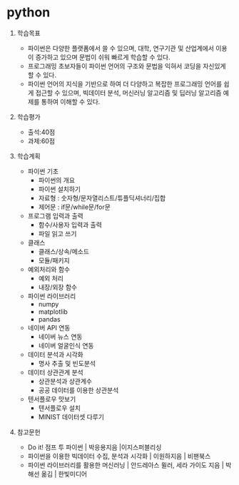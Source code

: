 # python

1. 학습목표
	- 파이썬은 다양한 플랫폼에서 쓸 수 있으며, 대학, 연구기관 및 산업계에서 이용이 증가하고 있으며 문법이 쉬워 빠르게 학습할 수 있다.
	- 프로그래밍 초보자들이 파이썬 언어의 구조와 문법을 익혀서 코딩을 자신있게 할 수 있다.
	- 파이썬 언어의 지식을 기반으로 하여 더 다양하고 복잡한 프로그래밍 언어를 쉽게 접근할 수 있으며, 빅데이터 분석, 머신러닝 알고리즘 및 딥러닝 알고리즘 예제를 통하여 이해할 수 있다.

2. 학습평가
	- 출석:40점
	- 과제:60점

3. 학습계획 
	- 파이썬 기초
		- 파이썬의 개요
		- 파이썬 설치하기
		- 자료형 : 숫자형/문자열리스트/튜플딕셔너리/집합
		- 제어문 : if문/while문/for문
	- 프로그램 입력과 출력
		- 함수/사용자 입력과 출력
		- 파일 읽고 쓰기 
	- 클래스
		- 클래스/상속/메소드 
		- 모듈/패키지 
	- 예외처리와 함수
		- 예외 처리 
		- 내장/외장 함수	
	- 파이썬 라이브러리
		- numpy
		- matplotlib
		- pandas
	- 네이버 API 연동
		- 네이버 뉴스 연동
		- 네이버 얼굴인식 연동
	- 데이터 분석과 시각화
		- 명사 추출 및 빈도분석
	- 데이터 상관관계 분석
		- 상관분석과 상관계수
		- 공공 데이터를 이용한 상관분석
	- 텐서플로우 맛보기
		- 텐서플로우 설치
		- MINIST 데이터셋 다루기 


4. 참고문헌
	- Do it! 점프 투 파이썬 | 박응용지음 |이지스퍼블리싱 
	- 파이썬을 이용한 빅데이터 수집, 분석과 시각화 | 이원하지음 | 비팬북스 
	- 파이썬 라이브러리를 활용한 머신러닝 | 안드레아스 뮐러, 세라 가이도 지음 | 박해선 옮김 | 한빛미디어 
